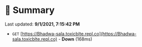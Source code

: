 # 📖 Summary
Last updated: **9/1/2021, 7:15:42 PM**

- `GET` [https://Bhadwa-sala.toxicblte.repl.co](https://Bhadwa-sala.toxicblte.repl.co) - **Down** (168ms)
